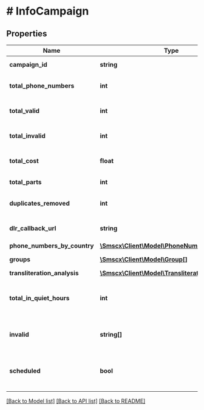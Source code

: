 # # InfoCampaign

## Properties

Name | Type | Description | Notes
------------ | ------------- | ------------- | -------------
**campaign_id** | **string** | Unique identifier of the campaign |
**total_phone_numbers** | **int** | Total phone numbers submitted for processing |
**total_valid** | **int** | Total valid phone numbers after validation |
**total_invalid** | **int** | Total invalid phone numbers after validation |
**total_cost** | **float** | Total cost of sending the message |
**total_parts** | **int** | Total message parts |
**duplicates_removed** | **int** | Count of duplicate phone numbers removed |
**dlr_callback_url** | **string** | Callback URL for receiving the delivery report |
**phone_numbers_by_country** | [**\Smscx\Client\Model\PhoneNumbersByCountry**](PhoneNumbersByCountry.md) |  |
**groups** | [**\Smscx\Client\Model\Group[]**](Group.md) | Array of destination groups |
**transliteration_analysis** | [**\Smscx\Client\Model\TransliterationAnalysis**](TransliterationAnalysis.md) |  | [optional]
**total_in_quiet_hours** | **int** | Total phone numbers that were detected to be inside the interval of quiet hours | [optional]
**invalid** | **string[]** | An array with numbers that were detected to be invalid | [optional]
**scheduled** | **bool** | Confirmation that the message/campaign was scheduled at a later date |

[[Back to Model list]](../../README.md#models) [[Back to API list]](../../README.md#endpoints) [[Back to README]](../../README.md)
